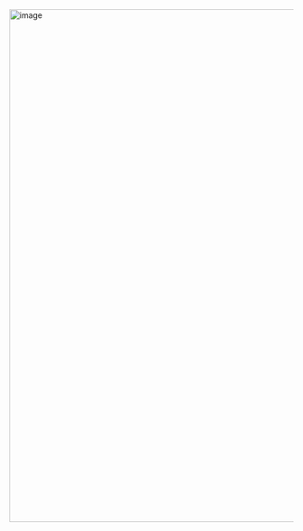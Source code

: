 <img width="1919" height="910" alt="image" src="https://github.com/user-attachments/assets/6abae2dc-23bf-44f3-8a37-65479f03e1d9" />
